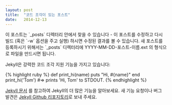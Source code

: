 ```yaml
---
layout: post
title:  "코드 조각이 있는 포스트"
date:   2014-12-13
---
```


<p class="intro"><span class="dropcap">이</span> 포스트는 `_posts` 디렉터리 안에서 찾을 수 있습니다 - 이 포스트를 수정하고 다시 빌드 (혹은 `-w` 옵션을 주고 실행) 하시면 수정된 결과를 볼 수 있습니다. 새 포스트를 등록하시기 위해서는 `_posts` 디렉터리에 YYYY-MM-DD-포스트-이름.ext 의 형식으로 파일을 만드시면 됩니다.</p>

Jekyll은 강력한 코드 조각 지원 기능을 가지고 있습니다:

{% highlight ruby %}
def print_hi(name)
  puts "Hi, #{name}"
end
print_hi('Tom')
#=> prints 'Hi, Tom' to STDOUT.
{% endhighlight %}

[Jekyll 문서][jekyll] 를 참고하여 Jekyll의 더 많은 기능을 알아보세요. 새 기능 요청이나 버그 발견은 [Jekyll Github 리포지토리][jekyll-gh]로 보내 주세요.

[jekyll-gh]: https://github.com/mojombo/jekyll
[jekyll]:    http://jekyllrb.com
